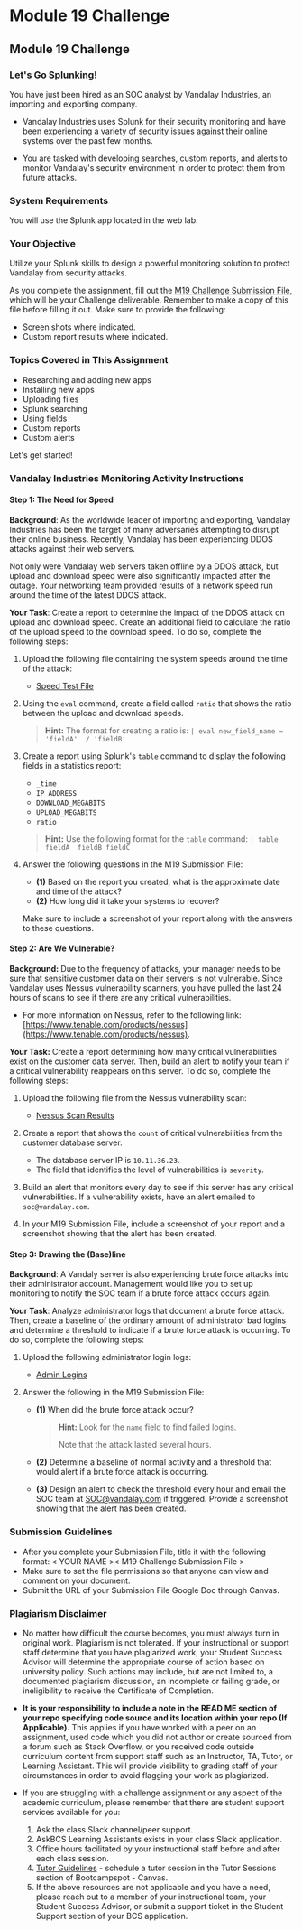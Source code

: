 # Module 19 Challenge

## Module 19 Challenge <assignment>

### Let's Go Splunking!

You have just been hired as an SOC analyst by Vandalay Industries, an importing and exporting company.
 
- Vandalay Industries uses Splunk for their security monitoring and have been experiencing a variety of security issues against their online systems over the past few months. 
 
- You are tasked with developing searches, custom reports, and alerts to monitor Vandalay's security environment in order to protect them from future attacks.

### System Requirements 

You will use the Splunk app located in the web lab.

### Your Objective 

Utilize your Splunk skills to design a powerful monitoring solution to protect Vandalay from security attacks.

As you complete the assignment, fill out the [M19 Challenge Submission File](https://docs.google.com/document/d/1xu3mOp-Aj3JO9bNSPMPaEFNLG0YrnGD-y8iH35cPkD8/copy), which will be your Challenge deliverable. Remember to make a copy of this file before filling it out. Make sure to provide the following:
- Screen shots where indicated.
- Custom report results where indicated.

### Topics Covered in This Assignment

- Researching and adding new apps
- Installing new apps
- Uploading files
- Splunk searching
- Using fields
- Custom reports
- Custom alerts

Let's get started!

### Vandalay Industries Monitoring Activity Instructions


#### Step 1: The Need for Speed 

**Background**: As the worldwide leader of importing and exporting, Vandalay Industries has been the target of many adversaries attempting to disrupt their online business. Recently, Vandalay has been experiencing DDOS attacks against their web servers.

Not only were Vandalay web servers taken offline by a DDOS attack, but upload and download speed were also significantly impacted after the outage. Your networking team provided results of a network speed run around the time of the latest DDOS attack.

**Your Task**: Create a report to determine the impact of the DDOS attack on upload and download speed. Create an additional field to calculate the ratio of the upload speed to the download speed. To do so, complete the following steps:

1.  Upload the following file containing the system speeds around the time of the attack:
    - [Speed Test File](https://drive.google.com/file/d/1sAIEh_vxhjJJpj3NiPx8Wele_-cfEZTK/view?usp=sharing)

2. Using the `eval` command, create a field called `ratio` that shows the ratio between the upload and download speeds.
 
    > **Hint:** The format for creating a ratio is: `| eval new_field_name = 'fieldA'  / 'fieldB'`
      
3. Create a report using Splunk's `table` command to display the following fields in a statistics report:
    - `_time`
    - `IP_ADDRESS`
    - `DOWNLOAD_MEGABITS`
    - `UPLOAD_MEGABITS`
    - `ratio`
  
    > **Hint:** Use the following format for the `table` command: `| table fieldA  fieldB fieldC`

4. Answer the following questions in the M19 Submission File:
    - **(1)** Based on the report you created, what is the approximate date and time of the attack?
    - **(2)** How long did it take your systems to recover?

    Make sure to include a screenshot of your report along with the answers to these questions.
 
#### Step 2: Are We Vulnerable? 

**Background:** Due to the frequency of attacks, your manager needs to be sure that sensitive customer data on their servers is not vulnerable. Since Vandalay uses Nessus vulnerability scanners, you have pulled the last 24 hours of scans to see if there are any critical vulnerabilities.

  - For more information on Nessus, refer to the following link: [https://www.tenable.com/products/nessus](https://www.tenable.com/products/nessus).

**Your Task:** Create a report determining how many critical vulnerabilities exist on the customer data server. Then, build an alert to notify your team if a critical vulnerability reappears on this server. To do so, complete the following steps:

1. Upload the following file from the Nessus vulnerability scan:
   - [Nessus Scan Results](https://drive.google.com/file/d/1AonO8jAN4nKniZDw5qAYoMamBBXLpkdr/view?usp=sharing)

2. Create a report that shows the `count` of critical vulnerabilities from the customer database server.
   - The database server IP is `10.11.36.23`.
   - The field that identifies the level of vulnerabilities is `severity`.
      
3. Build an alert that monitors every day to see if this server has any critical vulnerabilities. If a vulnerability exists, have an alert emailed to `soc@vandalay.com`.

4. In your M19 Submission File, include a screenshot of your report and a screenshot showing that the alert has been created.


#### Step 3: Drawing the (Base)line

**Background**: A Vandaly server is also experiencing brute force attacks into their administrator account. Management would like you to set up monitoring to notify the SOC team if a brute force attack occurs again.

**Your Task**: Analyze administrator logs that document a brute force attack. Then, create a baseline of the ordinary amount of administrator bad logins and determine a threshold to indicate if a brute force attack is occurring. To do so, complete the following steps:

1. Upload the following administrator login logs:
    - [Admin Logins](https://drive.google.com/file/d/1q5OJzVpvW0ExKuc8BtQ2LQOqpneLpUUy/view?usp=sharing)

2. Answer the following in the M19 Submission File:

    - **(1)** When did the brute force attack occur?
   
       > **Hint:** Look for the `name` field to find failed logins.
       > 
       > Note that the attack lasted several hours.
      
    - **(2)** Determine a baseline of normal activity and a threshold that would alert if a brute force attack is occurring.

    - **(3)** Design an alert to check the threshold every hour and email the SOC team at SOC@vandalay.com if triggered. Provide a screenshot showing that the alert has been created.

### Submission Guidelines

* After you complete your Submission File, title it with the following format: < YOUR NAME >< M19 Challenge Submission File >
* Make sure to set the file permissions so that anyone can view and comment on your document.
* Submit the URL of your Submission File Google Doc through Canvas.

### Plagiarism Disclaimer
* No matter how difficult the course becomes, you must always turn in original work. Plagiarism is not tolerated. If your instructional or support staff determine that you have plagiarized work, your Student Success Advisor will determine the appropriate course of action based on university policy. Such actions may include, but are not limited to, a documented plagiarism discussion, an incomplete or failing grade, or ineligibility to receive the Certificate of Completion.

* __It is your responsibility to include a note in the READ ME section of your repo specifying code source and its location within your repo (If Applicable).__ This applies if you have worked with a peer on an assignment, used code which you did not author or create sourced from a forum such as Stack Overflow, or you received code outside curriculum content from support staff such as an Instructor, TA, Tutor, or Learning Assistant. This will provide visibility to grading staff of your circumstances in order to avoid flagging your work as plagiarized.

* If you are struggling with a challenge assignment or any aspect of the academic curriculum, please remember that there are student support services available for you:
    1. Ask the class Slack channel/peer support.
    2. AskBCS Learning Assistants exists in your class Slack application.
    3. Office hours facilitated by your instructional staff before and after each class session.
    4. [Tutor Guidelines](https://docs.google.com/document/d/1hTldEfWhX21B_Vz9ZentkPeziu4pPfnwiZbwQB27E90/edit#heading=h.sv8pplcsduz4) - schedule a tutor session in the Tutor Sessions section of Bootcampspot - Canvas.
    5. If the above resources are not applicable and you have a need, please reach out to a member of your instructional         team, your Student Success Advisor, or submit a support ticket in the Student Support section of your BCS application. 
